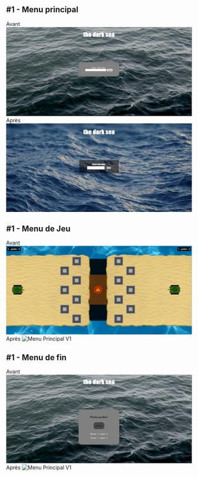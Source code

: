 ## #1 - Menu principal
Avant
![Menu Principal V1](./images/Menu_Principal-V1.PNG)
Après
![Menu Principal V1](./images/Menu_Principal-V2.gif)
## #1 - Menu de Jeu
Avant
![Menu Principal V1](./images/Menu_Jeu_V1.gif)
Après
![Menu Principal V1](./images/Menu_Jeu_V2.gif)
## #1 - Menu de fin
Avant
![Menu Principal V1](./images/Menu_Fin-V1.PNG)
Après
![Menu Principal V1](./images/Menu_Fin-V2.gif)